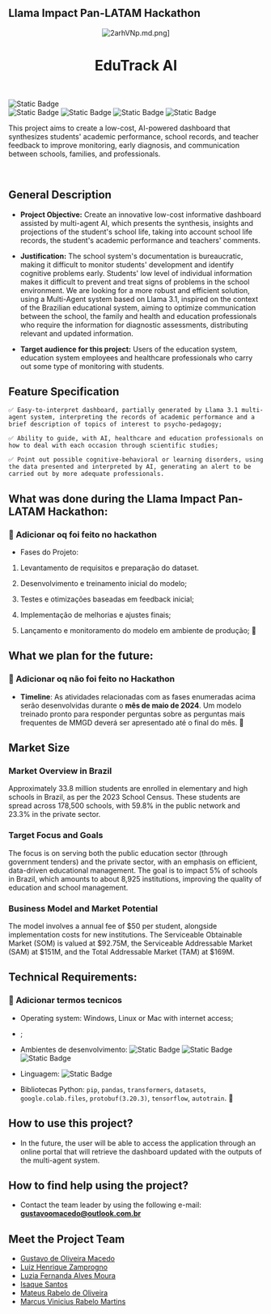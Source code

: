 ## Llama Impact Pan-LATAM Hackathon

<div align="center">

 ![2arhVNp.md.png](https://iili.io/2arhVNp.md.png)]

</div>

# <div align="center"> EduTrack AI

<br>

<div>

![Static Badge](https://img.shields.io/badge/DEVELOPING-STATUS?style=for-the-badge&label=STATUS&color=bright%20green)
<br>
![Static Badge](https://img.shields.io/badge/Novembro%2F24-Create_in?label=Create%20in&color=purple)
![Static Badge](https://img.shields.io/badge/Brazil-Country?style=flat&label=Country&color=darkgreen)
![Static Badge](https://img.shields.io/badge/Llama3.1_8B_Instruct-Multi--Agent-yellow?style=flat&label=Llama%203.1%208B%20Instruct&color=yellow)
![Static Badge](https://img.shields.io/badge/Llobo_Squad-Create_in%3A?logo=Novembro%2F24&label=Llama%20Impact%20Pan-LATAM%20Hackathon&color=blue)


This project aims to create a low-cost, AI-powered dashboard that synthesizes students' academic performance, school records, and teacher feedback to improve monitoring, early diagnosis, and communication between schools, families, and professionals.

</div>

<br>

## General Description

- **Project Objective:** Create an innovative low-cost informative dashboard assisted by multi-agent AI, which presents the synthesis, insights and projections of the student's school life, taking into account school life records, the student's academic performance and teachers' comments.


- **Justification:** The school system's documentation is bureaucratic, making it difficult to monitor students' development and identify cognitive problems early. Students' low level of individual information makes it difficult to prevent and treat signs of problems in the school environment. We are looking for a more robust and efficient solution, using a Multi-Agent system based on Llama 3.1, inspired on the context of the Brazilian educational system, aiming to optimize communication between the school, the family and health and education professionals who require the information for diagnostic assessments, distributing relevant and updated information.

- **Target audience for this project:** Users of the education system, education system employees and healthcare professionals who carry out some type of monitoring with students.

 

## Feature Specification
 

    ✅ Easy-to-interpret dashboard, partially generated by Llama 3.1 multi-agent system, interpreting the records of academic performance and a brief description of topics of interest to psycho-pedagogy;

    ✅ Ability to guide, with AI, healthcare and education professionals on how to deal with each occasion through scientific studies;

    ✅ Point out possible cognitive-behavioral or learning disorders, using the data presented and interpreted by AI, generating an alert to be carried out by more adequate professionals.

## What was done during the Llama Impact Pan-LATAM Hackathon:
### 🚧 Adicionar oq foi feito no hackathon
 - Fases do Projeto: 

  1. Levantamento de requisitos e preparação do dataset. 

  2. Desenvolvimento e treinamento inicial do modelo;

  3. Testes e otimizações baseadas em feedback inicial;

  4. Implementação de melhorias e ajustes finais;

  5. Lançamento e monitoramento do modelo em ambiente de produção; 🚧
  

## What we plan for the future:
### 🚧 Adicionar oq não foi feito no Hackathon
- **Timeline**: As atividades relacionadas com as fases enumeradas acima serão desenvolvidas durante o **mês de maio de 2024**. Um modelo treinado pronto para responder perguntas sobre as perguntas mais frequentes de MMGD deverá ser apresentado até o final do mês. 🚧

## Market Size

### Market Overview in Brazil

Approximately 33.8 million students are enrolled in elementary and high schools in Brazil, as per the 2023 School Census. These students are spread across 178,500 schools, with 59.8% in the public network and 23.3% in the private sector.

### Target Focus and Goals

The focus is on serving both the public education sector (through government tenders) and the private sector, with an emphasis on efficient, data-driven educational management. The goal is to impact 5% of schools in Brazil, which amounts to about 8,925 institutions, improving the quality of education and school management.

### Business Model and Market Potential

The model involves a annual fee of $50 per student, alongside implementation costs for new institutions. The Serviceable Obtainable Market (SOM) is valued at $92.75M, the Serviceable Addressable Market (SAM) at $151M, and the Total Addressable Market (TAM) at $169M.


## Technical Requirements: 
### 🚧 Adicionar termos tecnicos
- Operating system: Windows, Linux or Mac with internet access;

- ;

- Ambientes de desenvolvimento: ![Static Badge](https://img.shields.io/badge/Google%20Colab-purple) ![Static Badge](https://img.shields.io/badge/Microsoft_Power_BI-blue)
![Static Badge](https://img.shields.io/badge/Llama3.1_8B_Instruct-Multi--Agent-yellow?style=flat&label=Llama%203.1%208B%20Instruct&color=yellow)

- Linguagem: ![Static Badge](https://img.shields.io/badge/Python-brightgreen)


- Bibliotecas Python: `pip`, `pandas`, `transformers`, `datasets`, `google.colab.files`, `protobuf(3.20.3)`, `tensorflow`, `autotrain`. 🚧


## How to use this project?

- In the future, the user will be able to access the application through an online portal that will retrieve the dashboard updated with the outputs of the multi-agent system. 

## How to find help using the project?

- Contact the team leader by using the following e-mail: **gustavoomacedo@outlook.com.br**

## Meet the Project Team

- [Gustavo de Oliveira Macedo](https://github.com/Gustavo-Macedo1)
- [Luiz Henrique Zamprogno](https://github.com/luiz-hfz)
- [Luzia Fernanda Alves Moura](https://github.com/LuziaMoura)
- [Isaque Santos](https://github.com/isaquesh)
- [Mateus Rabelo de Oliveira](https://github.com/takatoblue)
- [Marcus Vinicius Rabelo Martins](https://github.com/rabelomanager)
